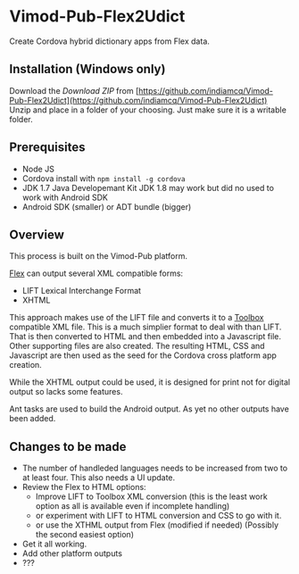 # Vimod-Pub-Flex2Udict
Create Cordova hybrid dictionary apps from Flex data.

## Installation (Windows only)

Download the *Download ZIP* from [https://github.com/indiamcq/Vimod-Pub-Flex2Udict](https://github.com/indiamcq/Vimod-Pub-Flex2Udict) Unzip and place in a folder of your choosing. Just make sure it is a writable folder.

## Prerequisites 

* Node JS
* Cordova install with `npm install -g cordova`
* JDK 1.7 Java Developemant Kit JDK 1.8 may work but did no used to work with Android SDK
* Android SDK (smaller) or ADT bundle (bigger)

## Overview

This process is built on the Vimod-Pub platform.

[Flex](http://fieldworks.sil.org/) can output several XML compatible forms:

* LIFT Lexical Interchange Format
* XHTML

This approach makes use of the LIFT file and converts it to a [Toolbox](http://www.sil.org/computing/toolbox) compatible XML file. This is a much simplier format to deal with than LIFT. That is then converted to HTML and then embedded into a Javascript file. Other supporting files are also created. The resulting HTML, CSS and Javascript are then used as the seed for the Cordova cross platform app creation.

While the XHTML output could be used, it is designed for print not for digital output so lacks some features.

Ant tasks are used to build the Android output. As yet no other outputs have been added.

## Changes to be made

* The number of handleded languages needs to be increased from two to at least four. This also needs a UI update.
* Review the Flex to HTML options:
    * Improve LIFT to Toolbox XML conversion (this is the least work option as all is available even if incomplete handling)
    * or experiment with LIFT to HTML conversion and CSS to go with it.
    * or use the XTHML output from Flex (modified if needed) (Possibly the second easiest option)
* Get it all working.
* Add other platform outputs
* ???